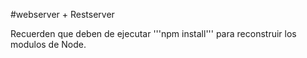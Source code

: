 #webserver  + Restserver

Recuerden que deben de ejecutar '''npm install''' para reconstruir 
los modulos de Node.
